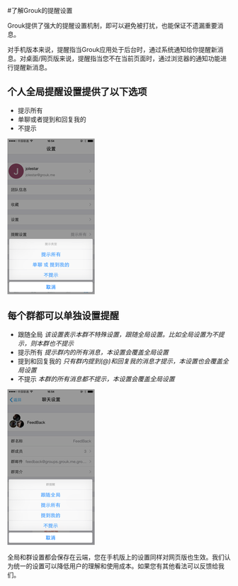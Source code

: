 #了解Grouk的提醒设置

Grouk提供了强大的提醒设置机制，即可以避免被打扰，也能保证不遗漏重要消息。

对手机版本来说，提醒指当Grouk应用处于后台时，通过系统通知给你提醒新消息。对桌面/网页版来说，提醒指当您不在当前页面时，通过浏览器的通知功能进行提醒新消息。

## 个人全局提醒设置提供了以下选项

* 提示所有
* 单聊或者提到和回复我的
* 不提示

![iPhone版全局提醒设置](group-notify-350.png)

## 每个群都可以单独设置提醒
* 跟随全局 *该设置表示本群不特殊设置，跟随全局设置。比如全局设置为不提示，则本群也不提示*
* 提示所有 *提示群内的所有消息，本设置会覆盖全局设置*
* 提到和回复我的 *只有群内提到(@)和回复我的消息才提示，本设置也会覆盖全局设置*
* 不提示 *本群的所有消息都不提示，本设置会覆盖全局设置*
 

![iPhone版群组提醒设置](global-notify-350.png)


全局和群设置都会保存在云端，您在手机版上的设置同样对网页版也生效。我们认为统一的设置可以降低用户的理解和使用成本。如果您有其他看法可以反馈给我们。